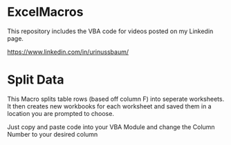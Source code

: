 # ExcelMacros
This repository includes the VBA code for videos posted on my Linkedin page. 

https://www.linkedin.com/in/urinussbaum/

# Split Data

This Macro splits table rows (based off column F) into seperate worksheets. 
It then creates new workbooks for each worksheet and saved them in a location you are prompted to choose. 

Just copy and paste code into your VBA Module and change the Column Number to your desired column
